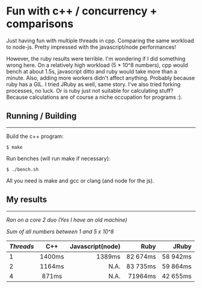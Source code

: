 Fun with c++ / concurrency + comparisons
===

Just having fun with multiple threads in cpp. Comparing the same workload to
node-js. Pretty impressed with the javascript/node performances!

However, the ruby results were terrible. I'm wondering if I did something wrong here. On a relatively high workload (5 * 10^8 numbers), cpp would bench at about 1.5s, javascript ditto and ruby would take more than a minute. Also, adding more workers didn't affect anything. Probably because ruby has a GIL. I tried JRuby as well, same story.  I've also tried forking processes, no luck. Or is ruby just not suitable for calculating stuff? Because calculations are of course a niche occupation for programs :).

## Running / Building
---

Build the c++ program:

`$ make`

Run benches (will run make if necessary):

`$ ./bench.sh`

All you need is make and gcc or clang (and node for the js).


## My results
---
*Ran on a core 2 duo (Yes I have an old machine)*

*Sum of all numbers between 1 and 5 x 10^8*

*Threads* | C++ | Javascript(node) | Ruby | JRuby
:--------|:--------:|---------:|---------:|---------:
1 | 1400ms | 1389ms | 82 674ms | 58 942ms
2 | 1164ms | N.A.      | 83 735ms | 59 864ms
4 | 871ms   | N.A.      |  71964ms | 42 655ms
